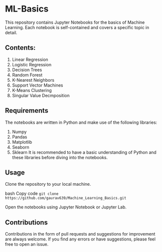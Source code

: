 # ML-Basics
This repository contains Jupyter Notebooks for the basics of Machine Learning. Each notebook is self-contained and covers a specific topic in detail.

## Contents:
1. Linear Regression
2. Logistic Regression
3. Decision Trees
4. Random Forest
5. K-Nearest Neighbors
6. Support Vector Machines
7. K-Means Clustering
8. Singular Value Decmposition

## Requirements
The notebooks are written in Python and make use of the following libraries:
1. Numpy
2. Pandas
3. Matplotlib
4. Seaborn
5. Sklearn
It is recommended to have a basic understanding of Python and these libraries before diving into the notebooks.

## Usage
Clone the repository to your local machine.

bash
Copy code
```git clone https://github.com/gaurav639/Machine_Learning_Basics.git```

Open the notebooks using Jupyter Notebook or Jupyter Lab.
## Contributions
Contributions in the form of pull requests and suggestions for improvement are always welcome. If you find any errors or have suggestions, please feel free to open an issue.
